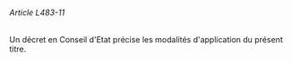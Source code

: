 ###### Article L483-11

Un décret en Conseil d'Etat précise les modalités d'application du présent titre.

